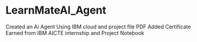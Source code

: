 # LearnMateAI_Agent
Created an Ai Agent Using IBM cloud and project file PDF
Added Certificate Earned from IBM AICTE internship and Project Notebook
